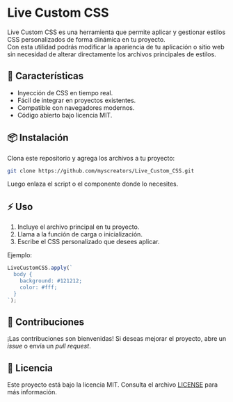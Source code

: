 # Live Custom CSS

Live Custom CSS es una herramienta que permite aplicar y gestionar estilos CSS personalizados de forma dinámica en tu proyecto.  
Con esta utilidad podrás modificar la apariencia de tu aplicación o sitio web sin necesidad de alterar directamente los archivos principales de estilos.

## 🚀 Características

- Inyección de CSS en tiempo real.
- Fácil de integrar en proyectos existentes.
- Compatible con navegadores modernos.
- Código abierto bajo licencia MIT.

## 📦 Instalación

Clona este repositorio y agrega los archivos a tu proyecto:

```bash
git clone https://github.com/myscreators/Live_Custom_CSS.git
````

Luego enlaza el script o el componente donde lo necesites.

## ⚡ Uso

1. Incluye el archivo principal en tu proyecto.
2. Llama a la función de carga o inicialización.
3. Escribe el CSS personalizado que desees aplicar.

Ejemplo:

```javascript
LiveCustomCSS.apply(`
  body {
    background: #121212;
    color: #fff;
  }
`);
```

## 🤝 Contribuciones

¡Las contribuciones son bienvenidas!
Si deseas mejorar el proyecto, abre un *issue* o envía un *pull request*.

## 📜 Licencia

Este proyecto está bajo la licencia MIT.
Consulta el archivo [LICENSE](LICENSE) para más información.
